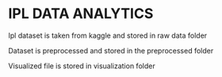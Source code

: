 <h1>IPL DATA ANALYTICS</h1>

<p>Ipl dataset is taken from kaggle and stored in raw data folder</p>
<p>Dataset is preprocessed and stored in the preprocessed folder</p>
<p>Visualized file is stored in visualization folder</p>
